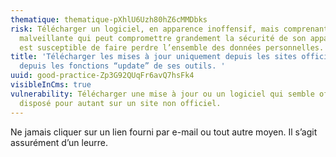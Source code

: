 ```yaml
---
thematique: thematique-pXhlU6Uzh80hZ6cMMDbks
risk: Télécharger un logiciel, en apparence inoffensif, mais comprenant une charge
  malveillante qui peut compromettre grandement la sécurité de son appareil, et qui
  est susceptible de faire perdre l’ensemble des données personnelles.
title: 'Télécharger les mises à jour uniquement depuis les sites officiels ou directement
  depuis les fonctions “update” de ses outils. '
uuid: good-practice-Zp3G92QUqFr6avQ7hsFk4
visibleInCms: true
vulnerability: Télécharger une mise à jour ou un logiciel qui semble officiel mais
  disposé pour autant sur un site non officiel.
---
```


Ne jamais cliquer sur un lien fourni par e-mail ou tout autre moyen. Il s’agit assurément d’un leurre.